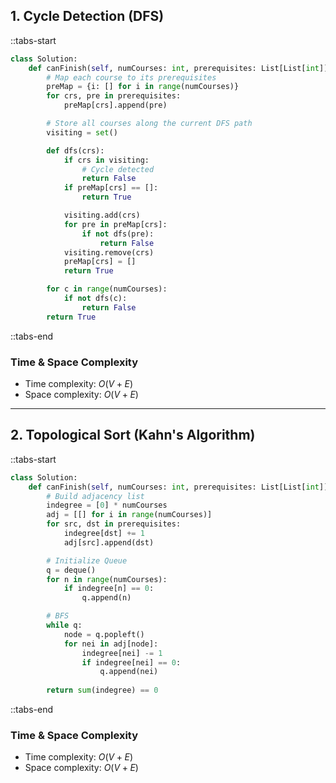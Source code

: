## 1. Cycle Detection (DFS)

::tabs-start

```python
class Solution:
    def canFinish(self, numCourses: int, prerequisites: List[List[int]]) -> bool:
        # Map each course to its prerequisites
        preMap = {i: [] for i in range(numCourses)}
        for crs, pre in prerequisites:
            preMap[crs].append(pre)

        # Store all courses along the current DFS path
        visiting = set()

        def dfs(crs):
            if crs in visiting:
                # Cycle detected
                return False
            if preMap[crs] == []:
                return True

            visiting.add(crs)
            for pre in preMap[crs]:
                if not dfs(pre):
                    return False
            visiting.remove(crs)
            preMap[crs] = []
            return True

        for c in range(numCourses):
            if not dfs(c):
                return False
        return True
```

::tabs-end

### Time & Space Complexity

* Time complexity: $O(V + E)$
* Space complexity: $O(V + E)$

---

## 2. Topological Sort (Kahn's Algorithm)

::tabs-start

```python
class Solution:
    def canFinish(self, numCourses: int, prerequisites: List[List[int]]) -> bool:
        # Build adjacency list
        indegree = [0] * numCourses
        adj = [[] for i in range(numCourses)]
        for src, dst in prerequisites:
            indegree[dst] += 1
            adj[src].append(dst)

        # Initialize Queue
        q = deque()
        for n in range(numCourses):
            if indegree[n] == 0:
                q.append(n)

        # BFS
        while q:
            node = q.popleft()
            for nei in adj[node]:
                indegree[nei] -= 1
                if indegree[nei] == 0:
                    q.append(nei)
                
        return sum(indegree) == 0
```

::tabs-end

### Time & Space Complexity

* Time complexity: $O(V + E)$
* Space complexity: $O(V + E)$
